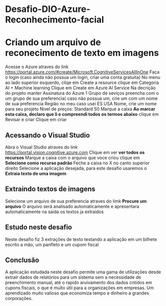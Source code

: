 # Desafio-DIO-Azure-Reconhecimento-facial

# Criando um arquivo de reconecimento de texto em imagens

Acesse o Azure atraves do link https://portal.azure.com/#create/Microsoft.CognitiveServicesAllInOne
Faça o login (caso ainda não possua um login, criar uma conta gratuita)
No menu ao lado superior esquerdo, cliqe em Create a resource
clique em Categoria AI + Machine learning
Clique em Create em Azure AI Service
Na decrição do projeto manter Assinatura do Azure 1
Grupo de seviços preencha com o um grupo de sua preferencia( caso não possua um, crie um com um nome de sua preferencia
Região no meu caso usei ES USA
Nome, crie um nome para seu projeto
Nivel de preços: Standard S0
Marque a caixa **Ao marcar esta caixa, declaro que li e compreendi todos os termos abaixo**
clique em Revisar e criar
Clique em criar

## Acessando o Visual Studio

Abra o Visual Studio atraves do link https://portal.vision.cognitive.azure.com
Clique em ver **ver todos os recursos**
Marque a caixa com o arquivo que voce criou
clique em **Selecione como recurso padrão**
Feche a caixa no X no canto superior direito
Selecione a aplicação desejada, para este desafio usaremos o **Extraia texto de uma imagem**

## Extraindo textos de imagens

Selecione um arquivo de sua preferencia atraves do limk **Procure um arquivo**
O arquivo será analisado automaticamente e apresentara automaticamente na saida os textos ja extraídos

## Estudo neste desafio

Neste desafio fiz 3 extrações de texto testando a aplicação em um bilhete escrito a mão, um panfleto e um cupom fiscal

## Conclusão

A aplicação estudada neste desafio permite uma gama de utilizações desde extrair dados de relatórios para um sistema sem a necessidade de preenchimento manual, até o rapido aruivamento dos dados cntidos em cupons fiscais, o que é muito útil para a organizações em empresas. Um aprendizado muito valioso que economiza tempo e dinheiro a grandes corporações.





